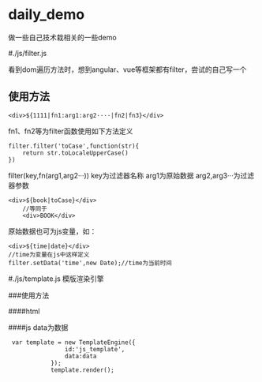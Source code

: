 # daily_demo
做一些自己技术栽相关的一些demo

#./js/filter.js

看到dom遍历方法时，想到angular、vue等框架都有filter，尝试的自己写一个
## 使用方法
    <div>${1111|fn1:arg1:arg2····|fn2|fn3}</div>
fn1、fn2等为filter函数使用如下方法定义

    filter.filter('toCase',function(str){
        return str.toLocaleUpperCase()
    })
filter(key,fn(arg1,arg2···))
key为过滤器名称
arg1为原始数据
arg2,arg3···为过滤器参数

    <div>${book|toCase}</div>
        //等同于
        <div>BOOK</div>

原始数据也可为js变量，如：

    <div>${time|date}</div>
    //time为变量在js中这样定义
    filter.setData('time',new Date);//time为当前时间

#./js/template.js
模版渲染引擎

###使用方法

####html
    <script type="text/template" id="js_template">
        <div class="science-title clearfix" my-for="li in data" bing="{id:li._id}">
            <i></i><p>{li.title}</p><span>{li.updatedDate}</span>
        </div>
    </script>
    
####js
data为数据

     var template = new TemplateEngine({
                    id:'js_template',
                    data:data
                });
                template.render();

